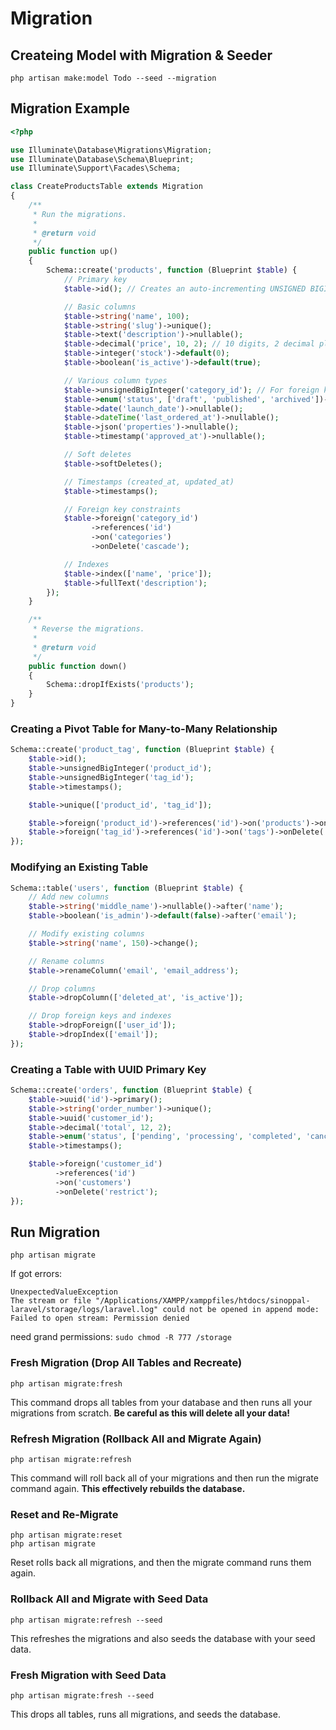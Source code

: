 # Migration

## Createing Model with Migration & Seeder

`php artisan make:model Todo --seed --migration`

## Migration Example

```php
<?php

use Illuminate\Database\Migrations\Migration;
use Illuminate\Database\Schema\Blueprint;
use Illuminate\Support\Facades\Schema;

class CreateProductsTable extends Migration
{
    /**
     * Run the migrations.
     *
     * @return void
     */
    public function up()
    {
        Schema::create('products', function (Blueprint $table) {
            // Primary key
            $table->id(); // Creates an auto-incrementing UNSIGNED BIGINT

            // Basic columns
            $table->string('name', 100);
            $table->string('slug')->unique();
            $table->text('description')->nullable();
            $table->decimal('price', 10, 2); // 10 digits, 2 decimal places
            $table->integer('stock')->default(0);
            $table->boolean('is_active')->default(true);

            // Various column types
            $table->unsignedBigInteger('category_id'); // For foreign key
            $table->enum('status', ['draft', 'published', 'archived'])->default('draft');
            $table->date('launch_date')->nullable();
            $table->dateTime('last_ordered_at')->nullable();
            $table->json('properties')->nullable();
            $table->timestamp('approved_at')->nullable();

            // Soft deletes
            $table->softDeletes();

            // Timestamps (created_at, updated_at)
            $table->timestamps();

            // Foreign key constraints
            $table->foreign('category_id')
                  ->references('id')
                  ->on('categories')
                  ->onDelete('cascade');

            // Indexes
            $table->index(['name', 'price']);
            $table->fullText('description');
        });
    }

    /**
     * Reverse the migrations.
     *
     * @return void
     */
    public function down()
    {
        Schema::dropIfExists('products');
    }
}
```

### Creating a Pivot Table for Many-to-Many Relationship

```php
Schema::create('product_tag', function (Blueprint $table) {
    $table->id();
    $table->unsignedBigInteger('product_id');
    $table->unsignedBigInteger('tag_id');
    $table->timestamps();

    $table->unique(['product_id', 'tag_id']);

    $table->foreign('product_id')->references('id')->on('products')->onDelete('cascade');
    $table->foreign('tag_id')->references('id')->on('tags')->onDelete('cascade');
});
```

### Modifying an Existing Table

```php
Schema::table('users', function (Blueprint $table) {
    // Add new columns
    $table->string('middle_name')->nullable()->after('name');
    $table->boolean('is_admin')->default(false)->after('email');

    // Modify existing columns
    $table->string('name', 150)->change();

    // Rename columns
    $table->renameColumn('email', 'email_address');

    // Drop columns
    $table->dropColumn(['deleted_at', 'is_active']);

    // Drop foreign keys and indexes
    $table->dropForeign(['user_id']);
    $table->dropIndex(['email']);
});
```

### Creating a Table with UUID Primary Key

```php
Schema::create('orders', function (Blueprint $table) {
    $table->uuid('id')->primary();
    $table->string('order_number')->unique();
    $table->uuid('customer_id');
    $table->decimal('total', 12, 2);
    $table->enum('status', ['pending', 'processing', 'completed', 'cancelled']);
    $table->timestamps();

    $table->foreign('customer_id')
          ->references('id')
          ->on('customers')
          ->onDelete('restrict');
});
```

## Run Migration

`php artisan migrate`

If got errors:

```
UnexpectedValueException
The stream or file "/Applications/XAMPP/xamppfiles/htdocs/sinoppal-laravel/storage/logs/laravel.log" could not be opened in append mode: Failed to open stream: Permission denied
```

need grand permissions: `sudo chmod -R 777 /storage`

### Fresh Migration (Drop All Tables and Recreate)

`php artisan migrate:fresh`

This command drops all tables from your database and then runs all your migrations from scratch. **Be careful as this will delete all your data!**

### Refresh Migration (Rollback All and Migrate Again)

`php artisan migrate:refresh`

This command will roll back all of your migrations and then run the migrate command again. **This effectively rebuilds the database.**

### Reset and Re-Migrate

```
php artisan migrate:reset
php artisan migrate
```

Reset rolls back all migrations, and then the migrate command runs them again.

### Rollback All and Migrate with Seed Data

`php artisan migrate:refresh --seed`

This refreshes the migrations and also seeds the database with your seed data.

### Fresh Migration with Seed Data

`php artisan migrate:fresh --seed`

This drops all tables, runs all migrations, and seeds the database.
